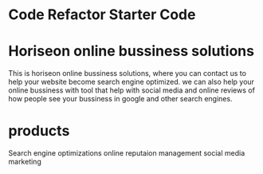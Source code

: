 # Code Refactor Starter Code


# Horiseon online bussiness solutions 

This is horiseon online bussiness solutions, where you can contact us to help your website become search engine optimized. we can also help your online bussiness with tool that help with social media and online reviews of how people see your bussiness in google and other search engines.


# products

Search engine optimizations
online reputaion management 
social media marketing